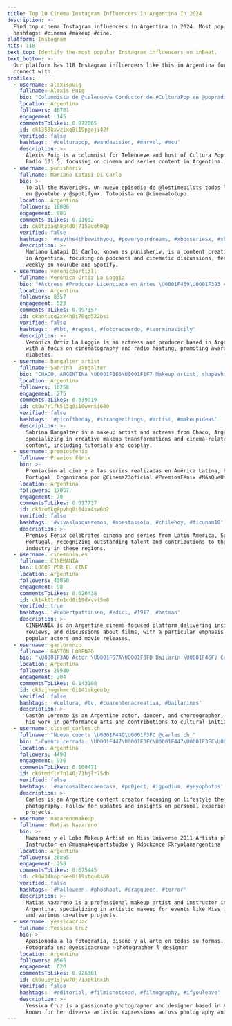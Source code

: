 ```yaml
---
title: Top 10 Cinema Instagram Influencers In Argentina In 2024
description: >-
  Find top cinema Instagram influencers in Argentina in 2024. Most popular
  hashtags: #cinema #makeup #cine.
platform: Instagram
hits: 118
text_top: Identify the most popular Instagram influencers on inBeat.
text_bottom: >-
  Our platform has 118 Instagram influencers like this in Argentina for you to
  connect with.
profiles:
  - username: alexispuig
    fullname: Alexis Puig
    bio: "Columnista de @telenueve Conductor de #CulturaPop en @popradio1015 y #Cinetec Host de @cinemarkhoyts editor de En Cartel en @infobae #Cine #Series \U0001F37F"
    location: Argentina
    followers: 46781
    engagement: 145
    commentsToLikes: 0.072065
    id: ck1353kxwzixq0i19pgoji42f
    verified: false
    hashtags: '#culturapop, #wandavision, #marvel, #mcu'
    description: >-
      Alexis Puig is a columnist for Telenueve and host of Cultura Pop on Pop
      Radio 101.5, focusing on cinema and series content in Argentina.
  - username: punisheriv
    fullname: Mariano Latapi Di Carlo
    bio: >-
      To all the Mavericks. Un nuevo episodio de @lostimepilots todos los jueves
      en @youtube y @spotifymx. Totopista en @cinematotopo.
    location: Argentina
    followers: 10806
    engagement: 986
    commentsToLikes: 0.01602
    id: ck6tzbaqh8p4d0j7159uoh90p
    verified: false
    hashtags: '#maythe4thbewithyou, #poweryourdreams, #xboxseriesx, #xboxseriess'
    description: >-
      Mariano Latapi Di Carlo, known as punisheriv, is a content creator based
      in Argentina, focusing on podcasts and cinematic discussions, featured
      weekly on YouTube and Spotify.
  - username: veronicaortizll
    fullname: Verónica Ortiz La Loggia
    bio: "#Actress #Producer Licenciada en Artes \U0001F469‍\U0001F393 #UCV Mención Cine\U0001F3AC #Cinematography #radiohost \U0001F3AC\U0001F3A4 \U0001F499 #changingdiabetes \U0001F4CDMADRID \U0001F1FB\U0001F1EA\U0001F1EE\U0001F1F9\U0001F1EA\U0001F1F8\U0001F1E9\U0001F1EA"
    location: Argentina
    followers: 8357
    engagement: 523
    commentsToLikes: 0.097157
    id: ckaotucg2xk4h0i78qo522bsi
    verified: false
    hashtags: '#tbt, #repost, #fotorecuerdo, #taorminasicily'
    description: >-
      Verónica Ortiz La Loggia is an actress and producer based in Argentina,
      with a focus on cinematography and radio hosting, promoting awareness for
      diabetes.
  - username: bangalter_artist
    fullname: Sabrina  Bangalter
    bio: "CHACO, ARGENTINA \U0001F1E6\U0001F1F7 Makeup artist, shapeshifter, actress, International Cosplayer\U0001F3AD Movies, everything about cinema. Loki makeup tutorial \U0001F447"
    location: Argentina
    followers: 10258
    engagement: 275
    commentsToLikes: 0.039919
    id: ck0u7r1fk5l3q0i19wxnsi680
    verified: false
    hashtags: '#picoftheday, #strangerthings, #artist, #makeupideas'
    description: >-
      Sabrina Bangalter is a makeup artist and actress from Chaco, Argentina,
      specializing in creative makeup transformations and cinema-related
      content, including tutorials and cosplay.
  - username: premiosfenix
    fullname: Premios Fénix
    bio: >-
      Premiación al cine y a las series realizadas en América Latina, España y
      Portugal. Organizado por @Cinema23oficial #PremiosFénix #MásQueUnPremio
    location: Argentina
    followers: 17057
    engagement: 70
    commentsToLikes: 0.017737
    id: ck5zo6kg8pvhq0i14xx4sw6b2
    verified: false
    hashtags: '#vivaslasqueremos, #noestassola, #chilehoy, #ficunam10'
    description: >-
      Premios Fénix celebrates cinema and series from Latin America, Spain, and
      Portugal, recognizing outstanding talent and contributions to the film
      industry in these regions.
  - username: cinemania.es
    fullname: CINEMANÍA
    bio: LOCOS POR EL CINE
    location: Argentina
    followers: 43050
    engagement: 98
    commentsToLikes: 0.020438
    id: ck14k01r6n1cd0i19dxvvf5m8
    verified: true
    hashtags: '#robertpattinson, #edici, #1917, #batman'
    description: >-
      CINEMANÍA is an Argentine cinema-focused platform delivering insights,
      reviews, and discussions about films, with a particular emphasis on
      popular actors and movie releases.
  - username: gaslorenzo
    fullname: GASTÓN LORENZO
    bio: "\U0001F3AD Actor \U0001F57A\U0001F3FD Bailarín \U0001F46F‍♀️ Coreógrafo \U0001F94A Doble de riesgo \U0001F30D\U0001F49A Aportando mi granito con @agranel.cido ♻️"
    location: Argentina
    followers: 25930
    engagement: 204
    commentsToLikes: 0.143108
    id: ck5zjhugshmcr0i141akgeu1g
    verified: false
    hashtags: '#cultura, #tv, #cuarentenacreativa, #bailarines'
    description: >-
      Gastón Lorenzo is an Argentine actor, dancer, and choreographer, known for
      his work in performance arts and contributions to cultural initiatives.
  - username: closed_carles.ch
    fullname: "Nueva cuenta \U0001F449\U0001F3FC @carles.ch_"
    bio: "⚠️Cuenta cerrada⚠️ \U0001F447\U0001F3FC\U0001F447\U0001F3FC\U0001F447\U0001F3FC Sígueme en @carles.ch_ \U0001F446\U0001F3FC\U0001F446\U0001F3FC\U0001F446\U0001F3FC"
    location: Argentina
    followers: 4490
    engagement: 936
    commentsToLikes: 0.100471
    id: ck6tmdflr7n140j71hjlr75db
    verified: false
    hashtags: '#marcosalbercaencasa, #pr0ject, #igpodium, #yeyophotos'
    description: >-
      Carles is an Argentine content creator focusing on lifestyle themes and
      photography. Follow for updates and insights on personal experiences and
      projects.
  - username: nazarenomakeup
    fullname: Matias Nazareno
    bio: >-
      Nazareno y el Lobo Makeup Artist en Miss Universe 2011 Artista plástico
      Instructor en @muamakeupartstudio y @dockonce @kryolanargentina
    location: Argentina
    followers: 28805
    engagement: 258
    commentsToLikes: 0.075445
    id: ck0w34hnprkee0i19stqu8s69
    verified: false
    hashtags: '#halloween, #phoshoot, #dragqueen, #terror'
    description: >-
      Matias Nazareno is a professional makeup artist and instructor in
      Argentina, specializing in artistic makeup for events like Miss Universe
      and various creative projects.
  - username: yessicacruzc
    fullname: Yessica Cruz
    bio: >-
      Apasionada a la fotografía, diseño y al arte en todas su formas.
      Fotógrafa en: @yessicacruzw ✨photographer l designer
    location: Argentina
    followers: 8565
    engagement: 620
    commentsToLikes: 0.026301
    id: ck6u16y15jyw70j713pk1nx1h
    verified: false
    hashtags: '#editorial, #filmisnotdead, #filmography, #ifyouleave'
    description: >-
      Yessica Cruz is a passionate photographer and designer based in Argentina,
      known for her diverse artistic expressions across photography and design.
---
```


